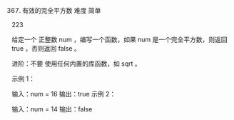 367. 有效的完全平方数
难度
简单

223





给定一个 正整数 num ，编写一个函数，如果 num 是一个完全平方数，则返回 true ，否则返回 false 。

进阶：不要 使用任何内置的库函数，如  sqrt 。

 

示例 1：

输入：num = 16
输出：true
示例 2：

输入：num = 14
输出：false